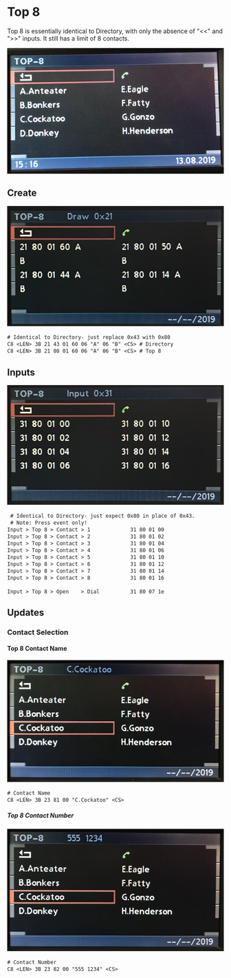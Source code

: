 # Top 8

Top 8 is essentially identical to Directory, with only the absence of "<<" and ">>" inputs. It still has a limit of 8 contacts.

![Top 8 Example](top_8/IMG_2724.JPG)

## Create

![Create Top 8 Layout](top_8/top_8_21.JPG)
	
	# Identical to Directory- just replace 0x43 with 0x80
	C8 <LEN> 3B 21 43 01 60 06 "A" 06 "B" <CS> # Directory
	C8 <LEN> 3B 21 80 01 60 06 "A" 06 "B" <CS> # Top 8


## Inputs

![Top 8 Inputs](top_8/top_8_31.JPG)

	 # Identical to Directory- just expect 0x80 in place of 0x43.
	 # Note: Press event only!
    Input > Top 8 > Contact > 1             31 80 01 00
    Input > Top 8 > Contact > 2             31 80 01 02
    Input > Top 8 > Contact > 3             31 80 01 04
    Input > Top 8 > Contact > 4             31 80 01 06
    Input > Top 8 > Contact > 5             31 80 01 10
    Input > Top 8 > Contact > 6             31 80 01 12
    Input > Top 8 > Contact > 7             31 80 01 14
    Input > Top 8 > Contact > 8             31 80 01 16

    Input > Top 8 > Open    > Dial          31 80 07 1e


## Updates

### Contact Selection
#### Top 8 Contact Name

![Top 8 Contact Name](top_8/top_8_name.JPG)


    # Contact Name
    C8 <LEN> 3B 23 81 00 "C.Cockatoo" <CS>


##### Top 8 Contact Number

![Top 8 Contact Number](top_8/top_8_number.JPG)

    # Contact Number
    C8 <LEN> 3B 23 82 00 "555 1234" <CS>
